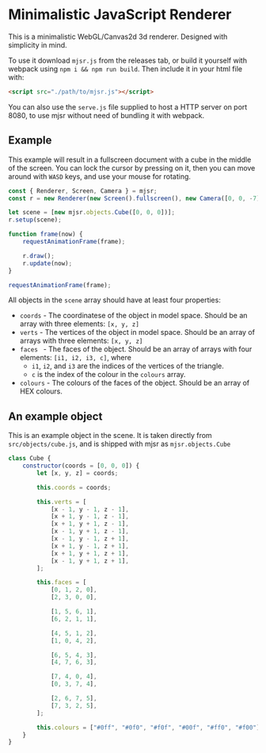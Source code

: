 # Minimalistic JavaScript Renderer

This is a minimalistic WebGL/Canvas2d 3d renderer.
Designed with simplicity in mind.

To use it download `mjsr.js` from the releases tab, or build it yourself with webpack using `npm i && npm run build`. Then include it in your html file with:

```html
<script src="./path/to/mjsr.js"></script>
```

You can also use the `serve.js` file supplied to host a HTTP server on port 8080, to use mjsr without need of bundling it with webpack.

## Example

This example will result in a fullscreen document with a cube in the middle of the screen. You can lock the cursor by pressing on it, then you can move around with `WASD` keys, and use your mouse for rotating.

```js
const { Renderer, Screen, Camera } = mjsr;
const r = new Renderer(new Screen().fullscreen(), new Camera([0, 0, -7]));

let scene = [new mjsr.objects.Cube([0, 0, 0])];
r.setup(scene);

function frame(now) {
	requestAnimationFrame(frame);

	r.draw();
	r.update(now);
}

requestAnimationFrame(frame);
```

All objects in the `scene` array should have at least four properties:

-   `coords` - The coordinatese of the object in model space. Should be an array with three elements: `[x, y, z]`
-   `verts` - The vertices of the object in model space. Should be an array of arrays with three elements: `[x, y, z]`
-   `faces ` - The faces of the object. Should be an array of arrays with four elements: `[i1, i2, i3, c]`, where
    -   `i1`, `i2`, and `i3` are the indices of the vertices of the triangle.
    -   `c` is the index of the colour in the `colours` array.
-   `colours` - The colours of the faces of the object. Should be an array of HEX colours.

## An example object

This is an example object in the scene. It is taken directly from `src/objects/cube.js`, and is shipped with mjsr as `mjsr.objects.Cube`

```js
class Cube {
	constructor(coords = [0, 0, 0]) {
		let [x, y, z] = coords;

		this.coords = coords;

		this.verts = [
			[x - 1, y - 1, z - 1],
			[x + 1, y - 1, z - 1],
			[x + 1, y + 1, z - 1],
			[x - 1, y + 1, z - 1],
			[x - 1, y - 1, z + 1],
			[x + 1, y - 1, z + 1],
			[x + 1, y + 1, z + 1],
			[x - 1, y + 1, z + 1],
		];

		this.faces = [
			[0, 1, 2, 0],
			[2, 3, 0, 0],

			[1, 5, 6, 1],
			[6, 2, 1, 1],

			[4, 5, 1, 2],
			[1, 0, 4, 2],

			[6, 5, 4, 3],
			[4, 7, 6, 3],

			[7, 4, 0, 4],
			[0, 3, 7, 4],

			[2, 6, 7, 5],
			[7, 3, 2, 5],
		];

		this.colours = ["#0ff", "#0f0", "#f0f", "#00f", "#ff0", "#f00"];
	}
}
```
